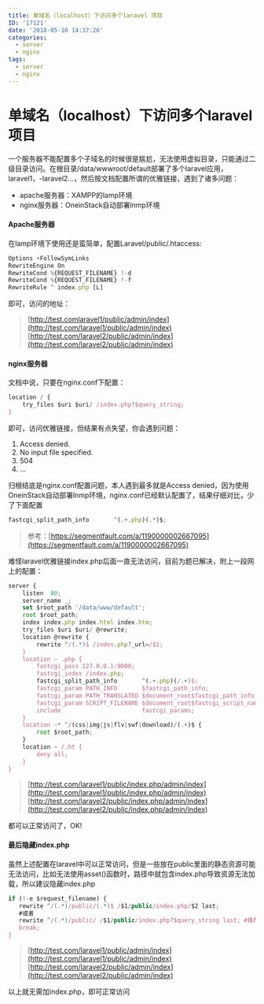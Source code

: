 ```yaml
---
title: 单域名（localhost）下访问多个laravel 项目
ID: '17121'
date: '2018-05-10 14:37:26'
categories:
  - server
  - nginx
tags:
  - server
  - nginx
---
```


# 单域名（localhost）下访问多个laravel 项目

一个服务器不能配置多个子域名的时候很是尴尬，无法使用虚拟目录，只能通过二级目录访问。在根目录/data/wwwroot/default部署了多个laravel应用，laravel1，-laravel2…，然后按文档配置所谓的优雅链接，遇到了诸多问题：

- apache服务器：XAMPP的lamp环境
- nginx服务器：OneinStack自动部署lnmp环境

#### Apache服务器

在lamp环境下使用还是蛮简单，配置Laravel/public/.htaccess:

``` js 
Options +FollowSymLinks
RewriteEngine On
RewriteCond %{REQUEST_FILENAME} !-d
RewriteCond %{REQUEST_FILENAME} !-f
RewriteRule ^ index.php [L]
```

即可，访问的地址：

> [http://test.comlaravel1/public/admin/index](http://test.com/laravel1/public/admin/index)  
> [http://test.com/laravel2/public/admin/index](http://test.com/laravel2/public/admin/index)

#### nginx服务器

文档中说，只要在nginx.conf下配置：

``` js 
location / {
    try_files $uri $uri/ /index.php?$query_string;
}
```

即可，访问优雅链接，但结果有点失望，你会遇到问题：

1. Access denied.
2. No input file specified.
3. 504
4. …

归根结底是nginx.conf配置问题，本人遇到最多就是Access denied，因为使用OneinStack自动部署lnmp环境，nginx.conf已经默认配置了，结果仔细对比，少了下面配置

``` js 
fastcgi_split_path_info       ^(.+.php)(.*)$;
```

> 参考：[https://segmentfault.com/a/1190000002667095](https://segmentfault.com/a/1190000002667095)

难怪laravel优雅链接index.php后面一直无法访问，目前为题已解决，附上一段网上的配置：

``` js 
server {
    listen  80;
    server_name _;
    set $root_path '/data/www/default';
    root $root_path;
    index index.php index.html index.htm;
    try_files $uri $uri/ @rewrite;
    location @rewrite {
        rewrite ^/(.*)$ /index.php?_url=/$1;
    }
    location ~ .php {
        fastcgi_pass 127.0.0.1:9000;
        fastcgi_index /index.php;
        fastcgi_split_path_info       ^(.+.php)(/.+)$;
        fastcgi_param PATH_INFO       $fastcgi_path_info;
        fastcgi_param PATH_TRANSLATED $document_root$fastcgi_path_info;
        fastcgi_param SCRIPT_FILENAME $document_root$fastcgi_script_name;
        include                       fastcgi_params;
    }
    location ~* ^/(css|img|js|flv|swf|download)/(.+)$ {
        root $root_path;
    }
    location ~ /.ht {
        deny all;
    }
}
```

> [http://test.com/laravel1/public/index.php/admin/index](http://test.com/laravel1/public/index.php/admin/index)  
> [http://test.com/laravel2/public/index.php/admin/index](http://test.com/laravel2/public/index.php/admin/index)

都可以正常访问了，OK!

#### 最后隐藏index.php

虽然上述配置在laravel中可以正常访问，但是一些放在public里面的静态资源可能无法访问，比如无法使用asset()函数时，路径中就包含index.php导致资源无法加载，所以建议隐藏index.php

``` js 
if (!-e $request_filename) {
   rewrite ^/(.*)/public/(.*)$ /$1/public/index.php/$2 last;
   #或者
   rewrite ^/(.*)/public/ /$1/public/index.php?$query_string last; #推荐
   break;
}
```

> [http://test.com/laravel1/public/admin/index](http://test.com/laravel1/public/admin/index)  
> [http://test.com/laravel2/public/admin/index](http://test.com/laravel2/public/admin/index)

以上就无需加index.php，即可正常访问
 
 
 
 
 
 
 
 
 
 
 
 
 
 
 
 
 
 
 
 
 
 
 
 
